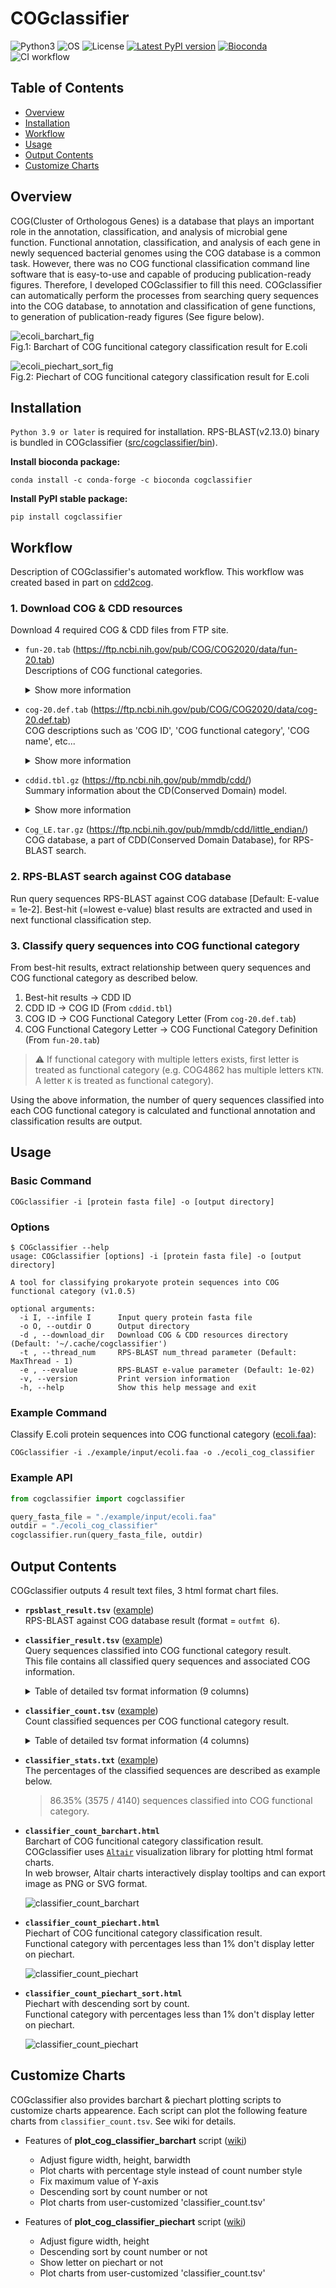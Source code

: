 # COGclassifier

![Python3](https://img.shields.io/badge/Language-Python3-steelblue)
![OS](https://img.shields.io/badge/OS-Windows_|_Mac_|_Linux-steelblue)
![License](https://img.shields.io/badge/License-MIT-steelblue)
[![Latest PyPI version](https://img.shields.io/pypi/v/cogclassifier.svg)](https://pypi.python.org/pypi/cogclassifier)
[![Bioconda](https://img.shields.io/conda/vn/bioconda/cogclassifier.svg?color=green)](https://anaconda.org/bioconda/cogclassifier)
![CI workflow](https://github.com/moshi4/COGclassifier/actions/workflows/ci.yml/badge.svg)

## Table of Contents

- [Overview](#overview)
- [Installation](#installation)
- [Workflow](#workflow)
- [Usage](#usage)
- [Output Contents](#output-contents)
- [Customize Charts](#customize-charts)

## Overview

COG(Cluster of Orthologous Genes) is a database that plays an important role in the annotation, classification, and analysis of microbial gene function.
Functional annotation, classification, and analysis of each gene in newly sequenced bacterial genomes using the COG database is a common task.
However, there was no COG functional classification command line software that is easy-to-use and capable of producing publication-ready figures.
Therefore, I developed COGclassifier to fill this need.
COGclassifier can automatically perform the processes from searching query sequences into the COG database, to annotation and classification of gene functions, to generation of publication-ready figures (See figure below).

![ecoli_barchart_fig](https://raw.githubusercontent.com/moshi4/COGclassifier/main/images/ecoli/classifier_count_barchart.png)  
Fig.1: Barchart of COG funcitional category classification result for E.coli

![ecoli_piechart_sort_fig](https://raw.githubusercontent.com/moshi4/COGclassifier/main/images/ecoli/classifier_count_piechart_sort.png)  
Fig.2: Piechart of COG funcitional category classification result for E.coli

## Installation

`Python 3.9 or later` is required for installation.
RPS-BLAST(v2.13.0) binary is bundled in COGclassifier ([src/cogclassifier/bin](https://github.com/moshi4/COGclassifier/tree/main/src/cogclassifier/bin)).  

**Install bioconda package:**

    conda install -c conda-forge -c bioconda cogclassifier

**Install PyPI stable package:**

    pip install cogclassifier

## Workflow

Description of COGclassifier's automated workflow.
This workflow was created based in part on [cdd2cog](https://github.com/aleimba/bac-genomics-scripts/tree/master/cdd2cog).

### 1. Download COG & CDD resources

Download 4 required COG & CDD files from FTP site.

- `fun-20.tab` (<https://ftp.ncbi.nih.gov/pub/COG/COG2020/data/fun-20.tab>)  
    Descriptions of COG functional categories.  

    <details>
    <summary>Show more information</summary>

    > Tab-delimited plain text file with descriptions of COG functional categories  
    > Columns:  
    >
    > 1\. Functional category ID (one letter)  
    > 2\. Hexadecimal RGB color associated with the functional category  
    > 3\. Functional category description  
    > Each line corresponds to one functional category. The order of the categories is meaningful (reflects a hierarchy of functions; determines the order of display)  
    >
    > (From <https://ftp.ncbi.nih.gov/pub/COG/COG2020/data/Readme.2020-11-25.txt>)

    </details>

- `cog-20.def.tab` (<https://ftp.ncbi.nih.gov/pub/COG/COG2020/data/cog-20.def.tab>)  
    COG descriptions such as 'COG ID', 'COG functional category', 'COG name', etc...  

    <details>
    <summary>Show more information</summary>

    > Tab-delimited plain text file with COG descriptions  
    > Columns:  
    >
    > 1\. COG ID  
    > 2\. COG functional category (could include multiple letters in the order of importance)  
    > 3\. COG name  
    > 4\. Gene associated with the COG (optional)  
    > 5\. Functional pathway associated with the COG (optional)  
    > 6\. PubMed ID, associated with the COG (multiple entries are semicolon-separated; optional)  
    > 7\. PDB ID of the structure associated with the COG (multiple entries are semicolon-separated; optional)  
    > Each line corresponds to one COG. The order of the COGs is arbitrary (displayed in the lexicographic order)  
    >
    > (From <https://ftp.ncbi.nih.gov/pub/COG/COG2020/data/Readme.2020-11-25.txt>)

    </details>

- `cddid.tbl.gz` (<https://ftp.ncbi.nih.gov/pub/mmdb/cdd/>)  
    Summary information about the CD(Conserved Domain) model.  

    <details>
    <summary>Show more information</summary>

    >"cddid.tbl.gz" contains summary information about the CD models in this
    >distribution, which are part of the default "cdd" search database and are
    >indexed in NCBI's Entrez database. This is a tab-delimited text file, with a
    >single row per CD model and the following columns:  
    >
    >PSSM-Id (unique numerical identifier)  
    >CD accession (starting with 'cd', 'pfam', 'smart', 'COG', 'PRK' or "CHL')  
    >CD "short name"  
    >CD description  
    >PSSM-Length (number of columns, the size of the search model)  
    >
    > (From <https://ftp.ncbi.nih.gov/pub/mmdb/cdd/README>)

    </details>

- `Cog_LE.tar.gz` (<https://ftp.ncbi.nih.gov/pub/mmdb/cdd/little_endian/>)  
    COG database, a part of CDD(Conserved Domain Database), for RPS-BLAST search.  

### 2. RPS-BLAST search against COG database

Run query sequences RPS-BLAST against COG database [Default: E-value = 1e-2].
Best-hit (=lowest e-value) blast results are extracted and used in next functional classification step.

### 3. Classify query sequences into COG functional category

From best-hit results, extract relationship between query sequences and COG functional category as described below.

1. Best-hit results -> CDD ID
2. CDD ID -> COG ID (From `cddid.tbl`)
3. COG ID -> COG Functional Category Letter (From `cog-20.def.tab`)
4. COG Functional Category Letter -> COG Functional Category Definition (From `fun-20.tab`)

> :warning:
> If functional category with multiple letters exists, first letter is treated as functional category
> (e.g. COG4862 has multiple letters `KTN`. A letter `K` is treated as functional category).

Using the above information, the number of query sequences classified into each COG functional category is calculated and
functional annotation and classification results are output.

## Usage

### Basic Command

    COGclassifier -i [protein fasta file] -o [output directory]

### Options

    $ COGclassifier --help
    usage: COGclassifier [options] -i [protein fasta file] -o [output directory]

    A tool for classifying prokaryote protein sequences into COG functional category (v1.0.5)

    optional arguments:
      -i I, --infile I      Input query protein fasta file
      -o O, --outdir O      Output directory
      -d , --download_dir   Download COG & CDD resources directory (Default: '~/.cache/cogclassifier')
      -t , --thread_num     RPS-BLAST num_thread parameter (Default: MaxThread - 1)
      -e , --evalue         RPS-BLAST e-value parameter (Default: 1e-02)
      -v, --version         Print version information
      -h, --help            Show this help message and exit

### Example Command

Classify E.coli protein sequences into COG functional category ([ecoli.faa](https://github.com/moshi4/COGclassifier/blob/main/example/input/ecoli.faa?raw=true)):  

    COGclassifier -i ./example/input/ecoli.faa -o ./ecoli_cog_classifier

### Example API

```python
from cogclassifier import cogclassifier

query_fasta_file = "./example/input/ecoli.faa"
outdir = "./ecoli_cog_classifier"
cogclassifier.run(query_fasta_file, outdir)
```

## Output Contents

COGclassifier outputs 4 result text files, 3 html format chart files.  

- **`rpsblast_result.tsv`** ([example](https://github.com/moshi4/COGclassifier/blob/main/example/output/mycoplasma_cog_classifier/rpsblast_result.tsv))  
  RPS-BLAST against COG database result (format = `outfmt 6`).  

- **`classifier_result.tsv`** ([example](https://github.com/moshi4/COGclassifier/blob/main/example/output/mycoplasma_cog_classifier/classifier_result.tsv))  
  Query sequences classified into COG functional category result.  
  This file contains all classified query sequences and associated COG information.  

    <details>
    <summary>Table of detailed tsv format information (9 columns)</summary>

    | Columns          | Contents                               | Example Value                       |
    | ---------------- | -------------------------------------- | ----------------------------------- |
    | QUERY_ID         | Query ID                               | NP_414544.1                         |
    | COG_ID           | COG ID of RPS-BLAST top hit result     | COG0083                             |
    | CDD_ID           | CDD ID of RPS-BLAST top hit result     | 223161                              |
    | EVALUE           | RPS-BLAST top hit evalue               | 2.5e-150                            |
    | IDENTITY         | RPS-BLAST top hit identity             | 45.806                              |
    | GENE_NAME        | Abbreviated gene name                  | ThrB                                |
    | COG_NAME         | COG gene name                          | Homoserine kinase                   |
    | COG_LETTER       | Letter of COG functional category      | E                                   |
    | COG_DESCRIPTION  | Description of COG functional category | Amino acid transport and metabolism |

    </details>

- **`classifier_count.tsv`** ([example](https://github.com/moshi4/COGclassifier/blob/main/example/output/ecoli_cog_classifier/classifier_count.tsv))  
  Count classified sequences per COG functional category result.  

    <details>
    <summary>Table of detailed tsv format information (4 columns)</summary>

    | Columns     | Contents                                | Example Value                                   |
    | ------------| --------------------------------------- | ----------------------------------------------- |
    | LETTER      | Letter of COG functional category       | J                                               |
    | COUNT       | Count of COG classified sequence        | 259                                             |
    | COLOR       | Symbol color of COG functional category | #FCCCFC                                         |
    | DESCRIPTION | Description of COG functional category  | Translation, ribosomal structure and biogenesis |

    </details>

- **`classifier_stats.txt`** ([example](https://github.com/moshi4/COGclassifier/blob/main/example/output/ecoli_cog_classifier/classifier_stats.txt))  
  The percentages of the classified sequences are described as example below.  
  > 86.35% (3575 / 4140) sequences classified into COG functional category.

- **`classifier_count_barchart.html`**  
  Barchart of COG funcitional category classification result.  
  COGclassifier uses [`Altair`](https://altair-viz.github.io/) visualization library for plotting html format charts.  
  In web browser, Altair charts interactively display tooltips and can export image as PNG or SVG format.

  ![classifier_count_barchart](https://raw.githubusercontent.com/moshi4/COGclassifier/main/images/vega-lite_functionality.png)

- **`classifier_count_piechart.html`**  
  Piechart of COG funcitional category classification result.  
  Functional category with percentages less than 1% don't display letter on piechart.  

  ![classifier_count_piechart](https://raw.githubusercontent.com/moshi4/COGclassifier/main/images/ecoli/classifier_count_piechart.png)

- **`classifier_count_piechart_sort.html`**  
  Piechart with descending sort by count.  
  Functional category with percentages less than 1% don't display letter on piechart.  

  ![classifier_count_piechart](https://raw.githubusercontent.com/moshi4/COGclassifier/main/images/ecoli/classifier_count_piechart_sort.png)

## Customize Charts

COGclassifier also provides barchart & piechart plotting scripts to customize charts appearence.
Each script can plot the following feature charts from `classifier_count.tsv`. See wiki for details.

- Features of **plot_cog_classifier_barchart** script ([wiki](https://github.com/moshi4/COGclassifier/wiki/Customize-Barchart))  
  - Adjust figure width, height, barwidth
  - Plot charts with percentage style instead of count number style
  - Fix maximum value of Y-axis  
  - Descending sort by count number or not  
  - Plot charts from user-customized 'classifier_count.tsv'

- Features of **plot_cog_classifier_piechart** script ([wiki](https://github.com/moshi4/COGclassifier/wiki/Customize-Piechart))  
  - Adjust figure width, height
  - Descending sort by count number or not
  - Show letter on piechart or not
  - Plot charts from user-customized 'classifier_count.tsv'
